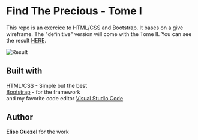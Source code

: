 # Find The Precious - Tome I

This repo is an exercice to HTML/CSS and Bootstrap. It bases on a give wireframe. The "definitive" version will come with the Tome II. You can see the result [HERE](https://github.com/Elisecroft/Markdown-Quest).

![Result](https://zupimages.net/up/19/40/597i.png)

## Built with

HTML/CSS - Simple but the best  
[Bootstrap](https://getbootstrap.com/) - for the framework  
and my favorite code editor [Visual Studio Code](https://code.visualstudio.com/)

## Author

**Elise Guezel** for the work
